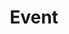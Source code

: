 ---
layout: post
title: Event
description:  __Information__ that crosses the __Actor Boundary__.
---